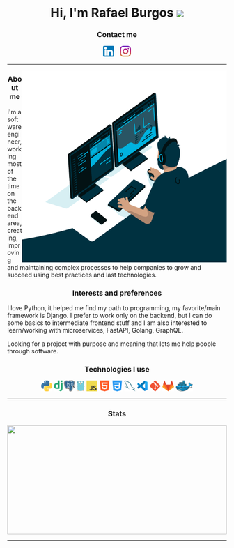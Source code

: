 <div align="center">

# Hi, I'm Rafael Burgos <img src="https://media.giphy.com/media/3U5rmUswe2y5mJ5lim/giphy.gif" widht="50px" height="50px">
  
</div> 
<h3 align="center">Contact me</h3>
<p align="center">
<a href="https://www.linkedin.com/in/rafael-burgos-ferrer-05b03a161/"><img title="LinkedIn" height="25" src="https://raw.githubusercontent.com/filtrosofia/filtrosofia/main/Assets/linkedin.png" style="padding-right: 10px"></a>
<a href="https://www.instagram.com/filtrosofia/"><img title="Instagram" height="25" src="https://raw.githubusercontent.com/filtrosofia/filtrosofia/main/Assets/instagram.png"></a></p>

<hr>

<img align="right" alt="GIF" src="assets/coding.gif" width="470" height="440"/>

<h3 class="title" align="center">About me</h3>
I'm a software engineer, working most of the time on the backend area, creating, improving and maintaining complex processes to help companies to grow and succeed using best practices and last technologies.

<p>
  
<h3 class="title" align="center">Interests and preferences</h3>
I love Python, it helped me find my path to programming, my favorite/main framework is Django. I prefer to work only on the backend, but I can do some basics to intermediate frontend stuff and I am also interested to learn/working with microservices, FastAPI, Golang, GraphQL.
</p>
<p>
Looking for a project with purpose and meaning that lets me help people through software.
</p>

<h3 class="title" align="center">Technologies I use</h3>
<p align="center">
<img title="Python" height="25" src="assets/python.png">
<img title="Django" height="25" src="assets/django.png">
<img title="Postgresql" height="25" src="assets/postgre.png">
<img title="Go" height="25" src="assets/golang.png">
<img title="Javascript" height="25" src="assets/javascript.png">
<img title="HTML" height="25" src="assets/html.png">
<img title="CSS" height="25" src="assets/css.png">
<img title="Mysql" height="25" src="assets/mysql.png">
<img title="VSCode" height="25" src="assets/vscode.png">
<img title="Git" height="25" src="assets/git.png">
<img title="Gitlab" height="25" src="assets/gitlab.png">
<img title="Docker" height="25" src="assets/docker.png">
</p>
<hr>
<h3 align="center">Stats</h3>
<div align=center>
  <img align="center" width=100%  height="250" align="center" src="https://github-readme-stats.vercel.app/api/top-langs/?username=alehdzdev&hide=c%23&title_color=B1D0E0&text_color=ffffff&icon_color=61dafb&bg_color=20232a&langs_count=8&layout=compact&border_color=61dafb&hide_border=true"/>
</div>
<hr>
<!---
alehdzdev/alehdzdev is a ✨ special ✨ repository because its `README.md` (this file) appears on your GitHub profile.
You can click the Preview link to take a look at your changes.
--->
